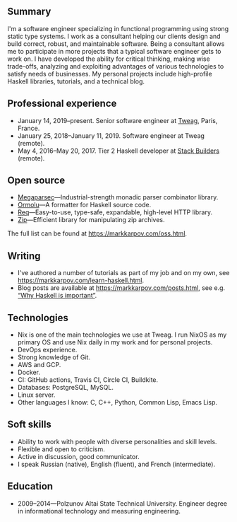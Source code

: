 ## Summary

I'm a software engineer specializing in functional programming using strong
static type systems. I work as a consultant helping our clients design and
build correct, robust, and maintainable software. Being a consultant allows
me to participate in more projects that a typical software engineer gets to
work on. I have developed the ability for critical thinking, making wise
trade-offs, analyzing and exploiting advantages of various technologies to
satisfy needs of businesses. My personal projects include high-profile
Haskell libraries, tutorials, and a technical blog.

## Professional experience

* January 14, 2019–present. Senior software engineer at
  [Tweag](https://tweag.io), Paris, France.
* January 25, 2018–January 11, 2019. Software engineer at Tweag (remote).
* May 4, 2016–May 20, 2017. Tier 2 Haskell developer at [Stack
  Builders](https://www.stackbuilders.com/) (remote).

## Open source

* [Megaparsec](https://github.com/mrkkrp/megaparsec)—Industrial-strength
  monadic parser combinator library.
* [Ormolu](https://github.com/tweag/ormolu)—A formatter for Haskell source
  code.
* [Req](https://github.com/mrkkrp/req)—Easy-to-use, type-safe, expandable,
  high-level HTTP library.
* [Zip](https://github.com/mrkkrp/zip)—Efficient library for manipulating
  zip archives.

The full list can be found at <https://markkarpov.com/oss.html>.

## Writing

* I've authored a number of tutorials as part of my job and on my own, see
  <https://markkarpov.com/learn-haskell.html>.
* Blog posts are available at <https://markkarpov.com/posts.html>, see e.g.
  [“Why Haskell is
  important”](https://www.tweag.io/posts/2019-09-06-why-haskell-is-important.html).

## Technologies

* Nix is one of the main technologies we use at Tweag. I run NixOS as my
  primary OS and use Nix daily in my work and for personal projects.
* DevOps experience.
* Strong knowledge of Git.
* AWS and GCP.
* Docker.
* CI: GitHub actions, Travis CI, Circle CI, Buildkite.
* Databases: PostgreSQL, MySQL.
* Linux server.
* Other languages I know: C, C++, Python, Common Lisp, Emacs Lisp.

## Soft skills

* Ability to work with people with diverse personalities and skill levels.
* Flexible and open to criticism.
* Active in discussion, good communicator.
* I speak Russian (native), English (fluent), and French (intermediate).

## Education

* 2009–2014—Polzunov Altai State Technical University. Engineer degree in
  informational technology and measuring engineering.
